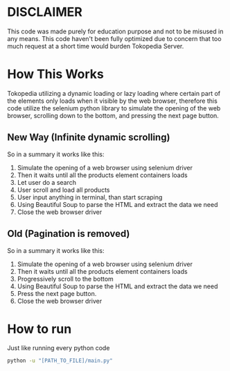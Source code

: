 # DISCLAIMER

This code was made purely for education purpose and not to be misused in any means.
This code haven't been fully optimized due to concern that too much request at a short time would burden Tokopedia Server.

# How This Works

Tokopedia utilizing a dynamic loading or lazy loading where certain part of the elements only loads when it visible by the web browser, therefore this code utilize the selenium python library to simulate the opening of the web browser, scrolling down to the bottom, and pressing the next page button.

## New Way (Infinite dynamic scrolling)

So in a summary it works like this:

1. Simulate the opening of a web browser using selenium driver
2. Then it waits until all the products element containers loads
3. Let user do a search
4. User scroll and load all products
5. User input anything in terminal, than start scraping
6. Using Beautiful Soup to parse the HTML and extract the data we need
7. Close the web browser driver

## Old (Pagination is removed)

So in a summary it works like this:

1. Simulate the opening of a web browser using selenium driver
2. Then it waits until all the products element containers loads
3. Progressively scroll to the bottom
4. Using Beautiful Soup to parse the HTML and extract the data we need
5. Press the next page button.
6. Close the web browser driver

# How to run

Just like running every python code

```bash
python -u "[PATH_TO_FILE]/main.py"
```
